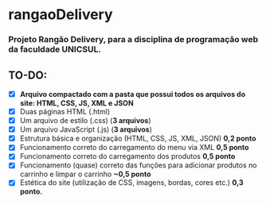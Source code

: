 # rangaoDelivery
### Projeto Rangão Delivery, para a disciplina de programação web da faculdade UNICSUL.  
  
## TO-DO:  
- [x] **Arquivo compactado com a pasta que possui todos os arquivos do site: HTML, CSS, JS, XML e JSON**   
- [x] Duas páginas HTML (.html)  
- [x] Um arquivo de estilo (.css) (**3 arquivos**)  
- [x] Um arquivo JavaScript (.js) (**3 arquivos**)  
- [x] Estrutura básica e organização (HTML, CSS, JS, XML, JSON) **0,2 ponto**   
- [x] Funcionamento correto do carregamento do menu via XML **0,5 ponto**   
- [x] Funcionamento correto do carregamento dos produtos **0,5 ponto**  
- [x] Funcionamento (quase) correto das funções para adicionar produtos no carrinho e limpar o carrinho **~0,5 ponto**   
- [x] Estética do site (utilização de CSS, imagens, bordas, cores etc.) **0,3 ponto.**  
